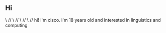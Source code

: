 ## Hi

\\ // \\ // \\ // \\ //
hi! i'm cisco. i'm 18 years old and interested in linguistics and computing

<!--
one day this will be FULL of COOL and AWESOME STUFF!!!!!!!! One day.....
-->
